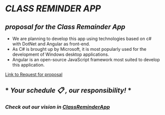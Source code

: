# ___CLASS REMINDER APP___


## ___proposal for the Class Remainder App___

- We are planning to develop this app using technologies based on c# with DotNet and Angular as front-end.
- As C# is brought up by Microsoft, it is most popularly used for the development of Windows desktop applications. 
- Angular is an open-source JavaScript framework most suited to develop this application.

[Link to Request for proposal](https://github.com/harshakurra123/ClassRemainder)


## * ___Your schedule :clipboard: , our responsibility!___ *  
###  ___Check out our vision in [ClassReminderApp](https://github.com/TejaswiNallavolu/ClassReminderApp)___ 
